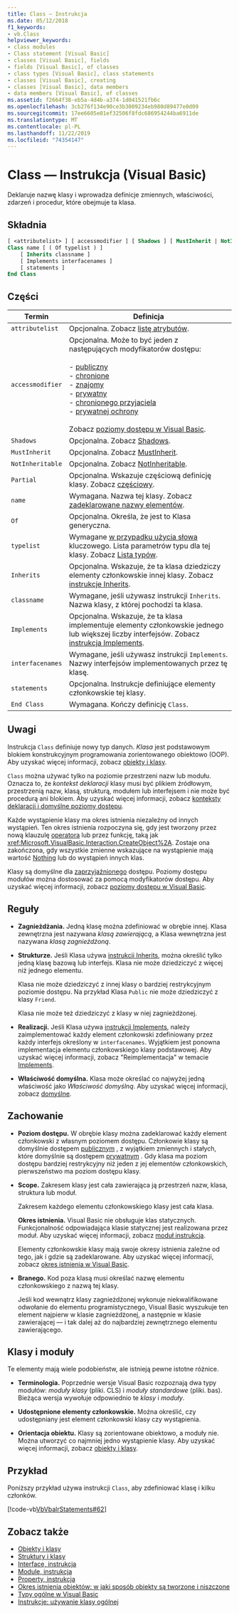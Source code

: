 ```yaml
---
title: Class — Instrukcja
ms.date: 05/12/2018
f1_keywords:
- vb.Class
helpviewer_keywords:
- class modules
- Class statement [Visual Basic]
- classes [Visual Basic], fields
- fields [Visual Basic], of classes
- class types [Visual Basic], class statements
- classes [Visual Basic], creating
- classes [Visual Basic], data members
- data members [Visual Basic], of classes
ms.assetid: f2664f38-eb5a-4d4b-a374-1d041521fb6c
ms.openlocfilehash: 3cb276f134e90ce3b3009234eb980d89477e0d09
ms.sourcegitcommit: 17ee6605e01ef32506f8fdc686954244ba6911de
ms.translationtype: MT
ms.contentlocale: pl-PL
ms.lasthandoff: 11/22/2019
ms.locfileid: "74354147"
---
```

# <a name="class-statement-visual-basic"></a>Class — Instrukcja (Visual Basic)
Deklaruje nazwę klasy i wprowadza definicje zmiennych, właściwości, zdarzeń i procedur, które obejmuje ta klasa.  
  
## <a name="syntax"></a>Składnia  
  
```vb  
[ <attributelist> ] [ accessmodifier ] [ Shadows ] [ MustInherit | NotInheritable ] [ Partial ] _  
Class name [ ( Of typelist ) ]  
    [ Inherits classname ]  
    [ Implements interfacenames ]  
    [ statements ]  
End Class  
```  
  
## <a name="parts"></a>Części  
  
|Termin|Definicja|  
|---|---|  
|`attributelist`|Opcjonalna. Zobacz [listę atrybutów](../../../visual-basic/language-reference/statements/attribute-list.md).|  
|`accessmodifier`|Opcjonalna. Może to być jeden z następujących modyfikatorów dostępu:<br /><br /> -   [publiczny](../../../visual-basic/language-reference/modifiers/public.md)<br />-   [chronione](../../../visual-basic/language-reference/modifiers/protected.md)<br />-   [znajomy](../../../visual-basic/language-reference/modifiers/friend.md)<br />-   [prywatny](../../../visual-basic/language-reference/modifiers/private.md)<br />-   [chronionego przyjaciela](../../language-reference/modifiers/protected-friend.md)<br />- [prywatnej ochrony](../../language-reference/modifiers/private-protected.md)<br/><br/> Zobacz [poziomy dostępu w Visual Basic](../../../visual-basic/programming-guide/language-features/declared-elements/access-levels.md).|  
|`Shadows`|Opcjonalna. Zobacz [Shadows](../../../visual-basic/language-reference/modifiers/shadows.md).|  
|`MustInherit`|Opcjonalna. Zobacz [MustInherit](../../../visual-basic/language-reference/modifiers/mustinherit.md).|  
|`NotInheritable`|Opcjonalna. Zobacz [NotInheritable](../../../visual-basic/language-reference/modifiers/notinheritable.md).|  
|`Partial`|Opcjonalna. Wskazuje częściową definicję klasy. Zobacz [częściowy](../../../visual-basic/language-reference/modifiers/partial.md).|  
|`name`|Wymagana. Nazwa tej klasy. Zobacz [zadeklarowane nazwy elementów](../../../visual-basic/programming-guide/language-features/declared-elements/declared-element-names.md).|  
|`Of`|Opcjonalna. Określa, że jest to Klasa generyczna.|  
|`typelist`|Wymagane [w przypadku użycia słowa](../../../visual-basic/language-reference/statements/of-clause.md) kluczowego. Lista parametrów typu dla tej klasy. Zobacz [Lista typów](../../../visual-basic/language-reference/statements/type-list.md).|  
|`Inherits`|Opcjonalna. Wskazuje, że ta klasa dziedziczy elementy członkowskie innej klasy. Zobacz [instrukcje Inherits](../../../visual-basic/language-reference/statements/inherits-statement.md).|  
|`classname`|Wymagane, jeśli używasz instrukcji `Inherits`. Nazwa klasy, z której pochodzi ta klasa.|  
|`Implements`|Opcjonalna. Wskazuje, że ta klasa implementuje elementy członkowskie jednego lub większej liczby interfejsów. Zobacz [instrukcja Implements](../../../visual-basic/language-reference/statements/implements-statement.md).|  
|`interfacenames`|Wymagane, jeśli używasz instrukcji `Implements`. Nazwy interfejsów implementowanych przez tę klasę.|  
|`statements`|Opcjonalna. Instrukcje definiujące elementy członkowskie tej klasy.|  
|`End Class`|Wymagana. Kończy definicję `Class`.|  
  
## <a name="remarks"></a>Uwagi  
 Instrukcja `Class` definiuje nowy typ danych. *Klasa* jest podstawowym blokiem konstrukcyjnym programowania zorientowanego obiektowo (OOP). Aby uzyskać więcej informacji, zobacz [obiekty i klasy](../../../visual-basic/programming-guide/language-features/objects-and-classes/index.md).  
  
 `Class` można używać tylko na poziomie przestrzeni nazw lub modułu. Oznacza to, że *kontekst deklaracji* klasy musi być plikiem źródłowym, przestrzenią nazw, klasą, strukturą, modułem lub interfejsem i nie może być procedurą ani blokiem. Aby uzyskać więcej informacji, zobacz [konteksty deklaracji i domyślne poziomy dostępu](../../../visual-basic/language-reference/statements/declaration-contexts-and-default-access-levels.md).  
  
 Każde wystąpienie klasy ma okres istnienia niezależny od innych wystąpień. Ten okres istnienia rozpoczyna się, gdy jest tworzony przez nową klauzulę [operatora](../../../visual-basic/language-reference/operators/new-operator.md) lub przez funkcję, taką jak <xref:Microsoft.VisualBasic.Interaction.CreateObject%2A>. Zostaje ona zakończona, gdy wszystkie zmienne wskazujące na wystąpienie mają wartość [Nothing](../../../visual-basic/language-reference/nothing.md) lub do wystąpień innych klas.  
  
 Klasy są domyślne dla [zaprzyjaźnionego](../../../visual-basic/language-reference/modifiers/friend.md) dostępu. Poziomy dostępu modułów można dostosować za pomocą modyfikatorów dostępu. Aby uzyskać więcej informacji, zobacz [poziomy dostępu w Visual Basic](../../../visual-basic/programming-guide/language-features/declared-elements/access-levels.md).  
  
## <a name="rules"></a>Reguły  
  
- **Zagnieżdżania.** Jedną klasę można zdefiniować w obrębie innej. Klasa zewnętrzna jest nazywana *klasą zawierającą*, a Klasa wewnętrzna jest nazywana *klasą zagnieżdżoną*.  
  
- **Strukturze.** Jeśli Klasa używa [instrukcji Inherits](../../../visual-basic/language-reference/statements/inherits-statement.md), można określić tylko jedną klasę bazową lub interfejs. Klasa nie może dziedziczyć z więcej niż jednego elementu.  
  
     Klasa nie może dziedziczyć z innej klasy o bardziej restrykcyjnym poziomie dostępu. Na przykład Klasa `Public` nie może dziedziczyć z klasy `Friend`.  
  
     Klasa nie może też dziedziczyć z klasy w niej zagnieżdżonej.  
  
- **Realizacji.** Jeśli Klasa używa [instrukcji Implements](../../../visual-basic/language-reference/statements/implements-statement.md), należy zaimplementować każdy element członkowski zdefiniowany przez każdy interfejs określony w `interfacenames`. Wyjątkiem jest ponowna implementacja elementu członkowskiego klasy podstawowej. Aby uzyskać więcej informacji, zobacz "Reimplementacja" w temacie [Implements](../../../visual-basic/language-reference/statements/implements-clause.md).  
  
- **Właściwość domyślna.** Klasa może określać co najwyżej jedną właściwość jako *Właściwość domyślną*. Aby uzyskać więcej informacji, zobacz [domyślne](../../../visual-basic/language-reference/modifiers/default.md).  
  
## <a name="behavior"></a>Zachowanie  
  
- **Poziom dostępu.** W obrębie klasy można zadeklarować każdy element członkowski z własnym poziomem dostępu. Członkowie klasy są domyślnie dostępem [publicznym](../../../visual-basic/language-reference/modifiers/public.md) , z wyjątkiem zmiennych i stałych, które domyślnie są dostępem [prywatnym](../../../visual-basic/language-reference/modifiers/private.md) . Gdy klasa ma poziom dostępu bardziej restrykcyjny niż jeden z jej elementów członkowskich, pierwszeństwo ma poziom dostępu klasy.  
  
- **Scope.** Zakresem klasy jest cała zawierająca ją przestrzeń nazw, klasa, struktura lub moduł.  
  
     Zakresem każdego elementu członkowskiego klasy jest cała klasa.  
  
     **Okres istnienia.** Visual Basic nie obsługuje klas statycznych. Funkcjonalność odpowiadająca klasie statycznej jest realizowana przez moduł. Aby uzyskać więcej informacji, zobacz [moduł instrukcja](../../../visual-basic/language-reference/statements/module-statement.md).  
  
     Elementy członkowskie klasy mają swoje okresy istnienia zależne od tego, jak i gdzie są zadeklarowane. Aby uzyskać więcej informacji, zobacz [okres istnienia w Visual Basic](../../../visual-basic/programming-guide/language-features/declared-elements/lifetime.md).  
  
- **Branego.** Kod poza klasą musi określać nazwę elementu członkowskiego z nazwą tej klasy.  
  
     Jeśli kod wewnątrz klasy zagnieżdżonej wykonuje niekwalifikowane odwołanie do elementu programistycznego, Visual Basic wyszukuje ten element najpierw w klasie zagnieżdżonej, a następnie w klasie zawierającej — i tak dalej aż do najbardziej zewnętrznego elementu zawierającego.  
  
## <a name="classes-and-modules"></a>Klasy i moduły  
 Te elementy mają wiele podobieństw, ale istnieją pewne istotne różnice.  
  
- **Terminologia.** Poprzednie wersje Visual Basic rozpoznają dwa typy modułów: *moduły klasy* (pliki. CLS) i *moduły standardowe* (pliki. bas). Bieżąca wersja wywołuje odpowiednio te *klasy* i *moduły*.  
  
- **Udostępnione elementy członkowskie.** Można określić, czy udostępniany jest element członkowski klasy czy wystąpienia.  
  
- **Orientacja obiektu.** Klasy są zorientowane obiektowo, a moduły nie. Można utworzyć co najmniej jedno wystąpienie klasy. Aby uzyskać więcej informacji, zobacz [obiekty i klasy](../../../visual-basic/programming-guide/language-features/objects-and-classes/index.md).  
  
## <a name="example"></a>Przykład  
 Poniższy przykład używa instrukcji `Class`, aby zdefiniować klasę i kilku członków.  
  
 [!code-vb[VbVbalrStatements#62](~/samples/snippets/visualbasic/VS_Snippets_VBCSharp/VbVbalrStatements/VB/Class1.vb#62)]  
  
## <a name="see-also"></a>Zobacz także

- [Obiekty i klasy](../../../visual-basic/programming-guide/language-features/objects-and-classes/index.md)
- [Struktury i klasy](../../../visual-basic/programming-guide/language-features/data-types/structures-and-classes.md)
- [Interface, instrukcja](../../../visual-basic/language-reference/statements/interface-statement.md)
- [Module, instrukcja](../../../visual-basic/language-reference/statements/module-statement.md)
- [Property, instrukcja](../../../visual-basic/language-reference/statements/property-statement.md)
- [Okres istnienia obiektów: w jaki sposób obiekty są tworzone i niszczone](../../../visual-basic/programming-guide/language-features/objects-and-classes/object-lifetime-how-objects-are-created-and-destroyed.md)
- [Typy ogólne w Visual Basic](../../../visual-basic/programming-guide/language-features/data-types/generic-types.md)
- [Instrukcje: używanie klasy ogólnej](../../../visual-basic/programming-guide/language-features/data-types/how-to-use-a-generic-class.md)
